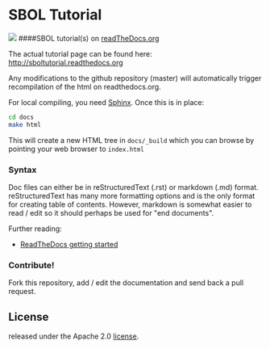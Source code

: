 # SBOL Tutorial
![](https://readthedocs.org/projects/pip/badge/?version=latest)
####SBOL tutorial(s) on [readTheDocs.org](http://rtd.org)


The actual tutorial page can be found here: http://sboltutorial.readthedocs.org

Any modifications to the github repository (master) will automatically trigger recompilation of the html on readthedocs.org.

For local compiling, you need [Sphinx](http://sphinx-doc.org/). Once this is in place:

```sh
cd docs
make html
```

This will create a new HTML tree in `docs/_build` which you can browse by
pointing your web browser to `index.html`


### Syntax

Doc files can either be in reStructuredText (.rst) or markdown (.md) format. reStructuredText has many more formatting options and is the only format for creating table of contents. However, markdown is somewhat easier to read / edit so it should perhaps be used for "end documents".

Further reading:

  * [ReadTheDocs getting started](http://docs.readthedocs.org/en/latest/getting_started.html)


### Contribute!

Fork this repository, add / edit the documentation and send back a pull request.

## License

released under the Apache 2.0 [license](./LICENSE).
